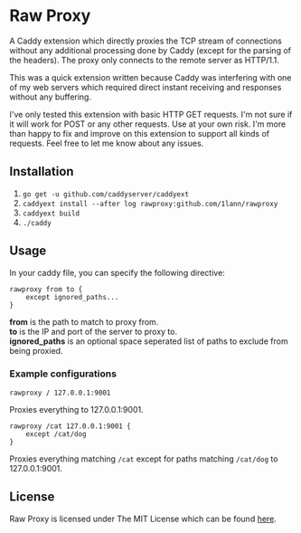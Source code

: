 # Raw Proxy
A Caddy extension which directly proxies the TCP stream of connections without any additional processing done by Caddy (except for the parsing of the headers). The proxy only connects to the remote server as HTTP/1.1.

This was a quick extension written because Caddy was interfering with one of my web servers which required direct instant receiving and responses without any buffering.

I've only tested this extension with basic HTTP GET requests. I'm not sure if it will work for POST or any other requests. Use at your own risk. I'm more than happy to fix and improve on this extension to support all kinds of requests. Feel free to let me know about any issues.

## Installation
1. `go get -u github.com/caddyserver/caddyext`
2. `caddyext install --after log rawproxy:github.com/1lann/rawproxy`
3. `caddyext build`
4. `./caddy`

## Usage
In your caddy file, you can specify the following directive:

```
rawproxy from to {
	except ignored_paths...
}
```

**from** is the path to match to proxy from.<br>
**to** is the IP and port of the server to proxy to.<br>
**ignored_paths** is an optional space seperated list of paths to exclude from being proxied.

### Example configurations
```
rawproxy / 127.0.0.1:9001
```
Proxies everything to 127.0.0.1:9001.

```
rawproxy /cat 127.0.0.1:9001 {
	except /cat/dog
}
```
Proxies everything matching `/cat` except for paths matching `/cat/dog` to 127.0.0.1:9001.

## License
Raw Proxy is licensed under The MIT License which can be found [here](/LICENSE).
